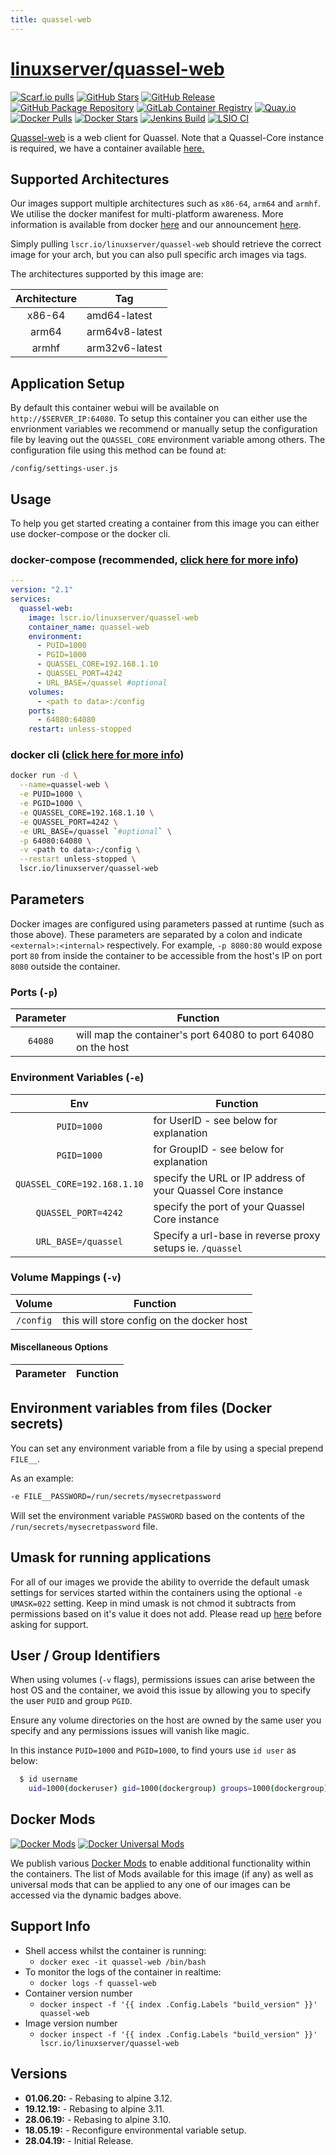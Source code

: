 ```yaml
---
title: quassel-web
---
```

<!-- DO NOT EDIT THIS FILE MANUALLY  -->
<!-- Please read the https://github.com/linuxserver/docker-quassel-web/blob/master/.github/CONTRIBUTING.md -->

# [linuxserver/quassel-web](https://github.com/linuxserver/docker-quassel-web)

[![Scarf.io pulls](https://scarf.sh/installs-badge/linuxserver-ci/linuxserver%2Fquassel-web?color=94398d&label-color=555555&logo-color=ffffff&style=for-the-badge&package-type=docker)](https://scarf.sh/gateway/linuxserver-ci/docker/linuxserver%2Fquassel-web)
[![GitHub Stars](https://img.shields.io/github/stars/linuxserver/docker-quassel-web.svg?color=94398d&labelColor=555555&logoColor=ffffff&style=for-the-badge&logo=github)](https://github.com/linuxserver/docker-quassel-web)
[![GitHub Release](https://img.shields.io/github/release/linuxserver/docker-quassel-web.svg?color=94398d&labelColor=555555&logoColor=ffffff&style=for-the-badge&logo=github)](https://github.com/linuxserver/docker-quassel-web/releases)
[![GitHub Package Repository](https://img.shields.io/static/v1.svg?color=94398d&labelColor=555555&logoColor=ffffff&style=for-the-badge&label=linuxserver.io&message=GitHub%20Package&logo=github)](https://github.com/linuxserver/docker-quassel-web/packages)
[![GitLab Container Registry](https://img.shields.io/static/v1.svg?color=94398d&labelColor=555555&logoColor=ffffff&style=for-the-badge&label=linuxserver.io&message=GitLab%20Registry&logo=gitlab)](https://gitlab.com/linuxserver.io/docker-quassel-web/container_registry)
[![Quay.io](https://img.shields.io/static/v1.svg?color=94398d&labelColor=555555&logoColor=ffffff&style=for-the-badge&label=linuxserver.io&message=Quay.io)](https://quay.io/repository/linuxserver.io/quassel-web)
[![Docker Pulls](https://img.shields.io/docker/pulls/linuxserver/quassel-web.svg?color=94398d&labelColor=555555&logoColor=ffffff&style=for-the-badge&label=pulls&logo=docker)](https://hub.docker.com/r/linuxserver/quassel-web)
[![Docker Stars](https://img.shields.io/docker/stars/linuxserver/quassel-web.svg?color=94398d&labelColor=555555&logoColor=ffffff&style=for-the-badge&label=stars&logo=docker)](https://hub.docker.com/r/linuxserver/quassel-web)
[![Jenkins Build](https://img.shields.io/jenkins/build?labelColor=555555&logoColor=ffffff&style=for-the-badge&jobUrl=https%3A%2F%2Fci.linuxserver.io%2Fjob%2FDocker-Pipeline-Builders%2Fjob%2Fdocker-quassel-web%2Fjob%2Fmaster%2F&logo=jenkins)](https://ci.linuxserver.io/job/Docker-Pipeline-Builders/job/docker-quassel-web/job/master/)
[![LSIO CI](https://img.shields.io/badge/dynamic/yaml?color=94398d&labelColor=555555&logoColor=ffffff&style=for-the-badge&label=CI&query=CI&url=https%3A%2F%2Fci-tests.linuxserver.io%2Flinuxserver%2Fquassel-web%2Flatest%2Fci-status.yml)](https://ci-tests.linuxserver.io/linuxserver/quassel-web/latest/index.html)

[Quassel-web](https://github.com/magne4000/quassel-webserver) is a web client for Quassel.  Note that a Quassel-Core instance is required, we have a container available [here.](https://hub.docker.com/r/linuxserver/quassel-core/)

## Supported Architectures

Our images support multiple architectures such as `x86-64`, `arm64` and `armhf`. We utilise the docker manifest for multi-platform awareness. More information is available from docker [here](https://github.com/docker/distribution/blob/master/docs/spec/manifest-v2-2.md#manifest-list) and our announcement [here](https://blog.linuxserver.io/2019/02/21/the-lsio-pipeline-project/).

Simply pulling `lscr.io/linuxserver/quassel-web` should retrieve the correct image for your arch, but you can also pull specific arch images via tags.

The architectures supported by this image are:

| Architecture | Tag |
| :----: | --- |
| x86-64 | amd64-latest |
| arm64 | arm64v8-latest |
| armhf | arm32v6-latest |

## Application Setup

By default this container webui will be available on `http://$SERVER_IP:64080`. To setup this container you can either use the envrionment variables we recommend or manually setup the configuration file by leaving out the `QUASSEL_CORE` environment variable among others. 
The configuration file using this method can be found at:
```
/config/settings-user.js
```

## Usage

To help you get started creating a container from this image you can either use docker-compose or the docker cli.

### docker-compose (recommended, [click here for more info](https://docs.linuxserver.io/general/docker-compose))

```yaml
---
version: "2.1"
services:
  quassel-web:
    image: lscr.io/linuxserver/quassel-web
    container_name: quassel-web
    environment:
      - PUID=1000
      - PGID=1000
      - QUASSEL_CORE=192.168.1.10
      - QUASSEL_PORT=4242
      - URL_BASE=/quassel #optional
    volumes:
      - <path to data>:/config
    ports:
      - 64080:64080
    restart: unless-stopped
```

### docker cli ([click here for more info](https://docs.docker.com/engine/reference/commandline/cli/))

```bash
docker run -d \
  --name=quassel-web \
  -e PUID=1000 \
  -e PGID=1000 \
  -e QUASSEL_CORE=192.168.1.10 \
  -e QUASSEL_PORT=4242 \
  -e URL_BASE=/quassel `#optional` \
  -p 64080:64080 \
  -v <path to data>:/config \
  --restart unless-stopped \
  lscr.io/linuxserver/quassel-web
```

## Parameters

Docker images are configured using parameters passed at runtime (such as those above). These parameters are separated by a colon and indicate `<external>:<internal>` respectively. For example, `-p 8080:80` would expose port `80` from inside the container to be accessible from the host's IP on port `8080` outside the container.

### Ports (`-p`)

| Parameter | Function |
| :----: | --- |
| `64080` | will map the container's port 64080 to port 64080 on the host |

### Environment Variables (`-e`)

| Env | Function |
| :----: | --- |
| `PUID=1000` | for UserID - see below for explanation |
| `PGID=1000` | for GroupID - see below for explanation |
| `QUASSEL_CORE=192.168.1.10` | specify the URL or IP address of your Quassel Core instance |
| `QUASSEL_PORT=4242` | specify the port of your Quassel Core instance |
| `URL_BASE=/quassel` | Specify a url-base in reverse proxy setups ie. `/quassel` |

### Volume Mappings (`-v`)

| Volume | Function |
| :----: | --- |
| `/config` | this will store config on the docker host |

#### Miscellaneous Options

| Parameter | Function |
| :-----:   | --- |

## Environment variables from files (Docker secrets)

You can set any environment variable from a file by using a special prepend `FILE__`.

As an example:

```bash
-e FILE__PASSWORD=/run/secrets/mysecretpassword
```

Will set the environment variable `PASSWORD` based on the contents of the `/run/secrets/mysecretpassword` file.

## Umask for running applications

For all of our images we provide the ability to override the default umask settings for services started within the containers using the optional `-e UMASK=022` setting.
Keep in mind umask is not chmod it subtracts from permissions based on it's value it does not add. Please read up [here](https://en.wikipedia.org/wiki/Umask) before asking for support.

## User / Group Identifiers

When using volumes (`-v` flags), permissions issues can arise between the host OS and the container, we avoid this issue by allowing you to specify the user `PUID` and group `PGID`.

Ensure any volume directories on the host are owned by the same user you specify and any permissions issues will vanish like magic.

In this instance `PUID=1000` and `PGID=1000`, to find yours use `id user` as below:

```bash
  $ id username
    uid=1000(dockeruser) gid=1000(dockergroup) groups=1000(dockergroup)
```

## Docker Mods

[![Docker Mods](https://img.shields.io/badge/dynamic/yaml?color=94398d&labelColor=555555&logoColor=ffffff&style=for-the-badge&label=quassel-web&query=%24.mods%5B%27quassel-web%27%5D.mod_count&url=https%3A%2F%2Fraw.githubusercontent.com%2Flinuxserver%2Fdocker-mods%2Fmaster%2Fmod-list.yml)](https://mods.linuxserver.io/?mod=quassel-web "view available mods for this container.") [![Docker Universal Mods](https://img.shields.io/badge/dynamic/yaml?color=94398d&labelColor=555555&logoColor=ffffff&style=for-the-badge&label=universal&query=%24.mods%5B%27universal%27%5D.mod_count&url=https%3A%2F%2Fraw.githubusercontent.com%2Flinuxserver%2Fdocker-mods%2Fmaster%2Fmod-list.yml)](https://mods.linuxserver.io/?mod=universal "view available universal mods.")

We publish various [Docker Mods](https://github.com/linuxserver/docker-mods) to enable additional functionality within the containers. The list of Mods available for this image (if any) as well as universal mods that can be applied to any one of our images can be accessed via the dynamic badges above.

## Support Info

* Shell access whilst the container is running:
  * `docker exec -it quassel-web /bin/bash`
* To monitor the logs of the container in realtime:
  * `docker logs -f quassel-web`
* Container version number
  * `docker inspect -f '{{ index .Config.Labels "build_version" }}' quassel-web`
* Image version number
  * `docker inspect -f '{{ index .Config.Labels "build_version" }}' lscr.io/linuxserver/quassel-web`

## Versions

* **01.06.20:** - Rebasing to alpine 3.12.
* **19.12.19:** - Rebasing to alpine 3.11.
* **28.06.19:** - Rebasing to alpine 3.10.
* **18.05.19:** - Reconfigure environmental variable setup.
* **28.04.19:** - Initial Release.
